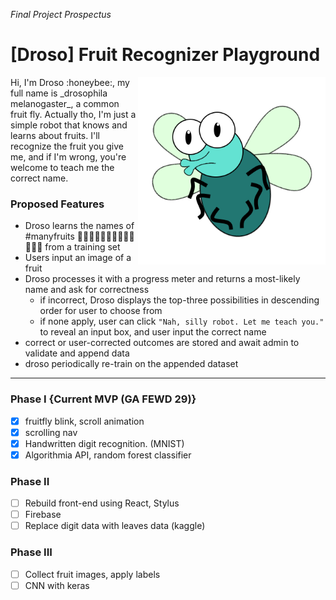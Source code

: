 _Final Project Prospectus_
# [Droso] Fruit Recognizer Playground
<img align="right" src="img/fruitfly/droso-static.png" alt="Fruit Fly" style="width:300px;height:300px;">
Hi, I'm Droso :honeybee:, my full name is _drosophila melanogaster_, a common fruit fly. Actually tho, I'm just a simple robot that knows and learns about fruits. I'll recognize the fruit you give me, and if I'm wrong, you're welcome to teach me the correct name.

### Proposed Features
* Droso learns the names of #manyfruits :apple::green_apple::tangerine::lemon::cherries::grapes::watermelon::strawberry::peach::melon::banana::pear::pineapple: from a training set
* Users input an image of a fruit
* Droso processes it with a progress meter and returns a most-likely name and ask for correctness
  * if incorrect, Droso displays the top-three possibilities in descending order for user to choose from
  * if none apply, user can click `"Nah, silly robot. Let me teach you."` to reveal an input box, and user input the correct name
* correct or user-corrected outcomes are stored and await admin to validate and append data
* droso periodically re-train on the appended dataset

---
### Phase I {Current MVP (GA FEWD 29)}
- [x] fruitfly blink, scroll animation
- [x] scrolling nav
- [x] Handwritten digit recognition. (MNIST)
- [x] Algorithmia API, random forest classifier

### Phase II
- [ ] Rebuild front-end using React, Stylus
- [ ] Firebase
- [ ] Replace digit data with leaves data (kaggle)

### Phase III
- [ ] Collect fruit images, apply labels
- [ ] CNN with keras
